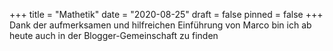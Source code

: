 +++
title = "Mathetik"
date = "2020-08-25"
draft = false
pinned = false
+++
Dank der aufmerksamen und hilfreichen Einführung von Marco bin ich ab heute auch in der Blogger-Gemeinschaft zu finden